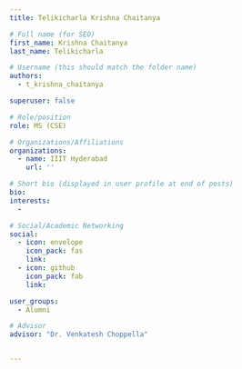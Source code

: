 ```yaml
---
title: Telikicharla Krishna Chaitanya

# Full name (for SEO)
first_name: Krishna Chaitanya
last_name: Telikicharla

# Username (this should match the folder name)
authors:
  - t_krishna_chaitanya

superuser: false

# Role/position
role: MS (CSE)

# Organizations/Affiliations
organizations:
  - name: IIIT Hyderabad
    url: ''

# Short bio (displayed in user profile at end of posts)
bio: 
interests:
  - 

# Social/Academic Networking
social:
  - icon: envelope
    icon_pack: fas
    link: 
  - icon: github
    icon_pack: fab
    link: 

user_groups:
  - Alumni

# Advisor
advisor: "Dr. Venkatesh Choppella"


---
```

